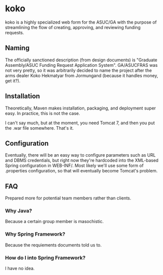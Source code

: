 # koko

koko is a highly specialized web form for the ASUC/GA with the purpose of streamlining the flow of creating, approving, and
reviewing funding requests.

## Naming

The officially sanctioned description (from design documents) is "Graduate Assembly/ASUC Funding Request Application System".
GA/ASUCFRAS was not very pretty, so it was arbitrarily decided to name the project after the arms dealer Koko Hekmatyar
from Jormungand (because it handles money, get it?).

## Installation

Theoretically, Maven makes installation, packaging, and deployment super easy. In practice, this is not the case.

I can't say much, but at the moment, you need Tomcat 7, and then you put the .war file somewhere. That's it.

## Configuration

Eventually, there will be an easy way to configure parameters such as URL and DBMS credentials, but right now they're hardcoded
into the XML-based Spring configuration in WEB-INF/. Most likely we'll use some form of .properties configuration, so that
will eventually become Tomcat's problem.

## FAQ

Prepared more for potential team members rather than clients.

### Why Java?

Because a certain group member is masochistic.

### Why Spring Framework?

Because the requiements documents told us to.

### How do I into Spring Framework?

I have no idea.